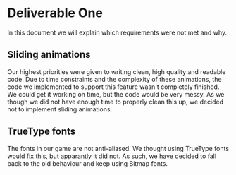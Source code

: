 # Deliverable One

In this document we will explain which requirements were not met and why.

## Sliding animations
Our highest priorities were given to writing clean, high quality and readable
code. Due to time constraints and the complexity of these animations, the code
we implemented to support this feature wasn't completely finished. We could get
it working on time, but the code would be very messy. As we though we did not 
have enough time to properly clean this up, we decided not to implement sliding
animations.

## TrueType fonts
The fonts in our game are not anti-aliased. We thought using TrueType fonts would
fix this, but apparantly it did not. As such, we have decided to fall back to the
old behaviour and keep using Bitmap fonts.

